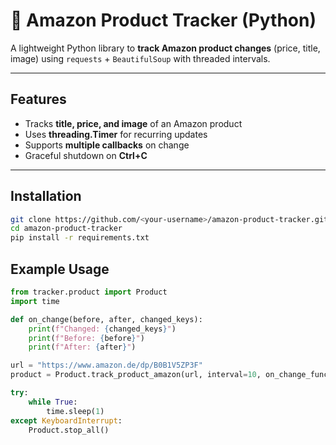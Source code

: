 # 🛒 Amazon Product Tracker (Python)

A lightweight Python library to **track Amazon product changes** (price, title, image) using `requests` + `BeautifulSoup` with threaded intervals.

---

## Features
- Tracks **title, price, and image** of an Amazon product
- Uses **threading.Timer** for recurring updates
- Supports **multiple callbacks** on change
- Graceful shutdown on **Ctrl+C**

---

## Installation

```bash
git clone https://github.com/<your-username>/amazon-product-tracker.git
cd amazon-product-tracker
pip install -r requirements.txt
```

## Example Usage

```python
from tracker.product import Product
import time

def on_change(before, after, changed_keys):
    print(f"Changed: {changed_keys}")
    print(f"Before: {before}")
    print(f"After: {after}")

url = "https://www.amazon.de/dp/B0B1V5ZP3F"
product = Product.track_product_amazon(url, interval=10, on_change_funcs=[on_change])

try:
    while True:
        time.sleep(1)
except KeyboardInterrupt:
    Product.stop_all()
```